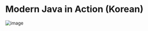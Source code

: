 # Modern Java in Action (Korean)

![image](https://github.com/user-attachments/assets/3228dc20-e124-48a0-90a6-3f878588f488)
